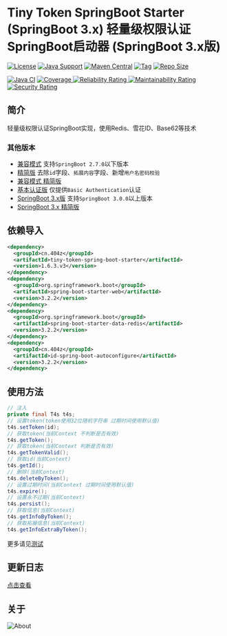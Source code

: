 # Tiny Token SpringBoot Starter (SpringBoot 3.x) 轻量级权限认证SpringBoot启动器 (SpringBoot 3.x版)

[![License](https://img.shields.io/github/license/ALI1416/tiny-token-spring-boot-starter?label=License)](https://www.apache.org/licenses/LICENSE-2.0.txt)
[![Java Support](https://img.shields.io/badge/Java-8+-green)](https://openjdk.org/)
[![Maven Central](https://img.shields.io/maven-central/v/cn.404z/tiny-token-spring-boot-starter?label=Maven%20Central)](https://mvnrepository.com/artifact/cn.404z/tiny-token-spring-boot-starter)
[![Tag](https://img.shields.io/github/v/tag/ALI1416/tiny-token-spring-boot-starter?label=Tag)](https://github.com/ALI1416/tiny-token-spring-boot-starter/tags)
[![Repo Size](https://img.shields.io/github/repo-size/ALI1416/tiny-token-spring-boot-starter?label=Repo%20Size&color=success)](https://github.com/ALI1416/tiny-token-spring-boot-starter/archive/refs/heads/master.zip)

[![Java CI](https://github.com/ALI1416/tiny-token-spring-boot-starter/actions/workflows/ci.yml/badge.svg)](https://github.com/ALI1416/tiny-token-spring-boot-starter/actions/workflows/ci.yml)
[![Coverage](https://sonarcloud.io/api/project_badges/measure?project=ALI1416_tiny-token-spring-boot-starter&metric=coverage)
![Reliability Rating](https://sonarcloud.io/api/project_badges/measure?project=ALI1416_tiny-token-spring-boot-starter&metric=reliability_rating)
![Maintainability Rating](https://sonarcloud.io/api/project_badges/measure?project=ALI1416_tiny-token-spring-boot-starter&metric=sqale_rating)
![Security Rating](https://sonarcloud.io/api/project_badges/measure?project=ALI1416_tiny-token-spring-boot-starter&metric=security_rating)](https://sonarcloud.io/summary/new_code?id=ALI1416_tiny-token-spring-boot-starter)

## 简介

轻量级权限认证SpringBoot实现，使用Redis、雪花ID、Base62等技术

### 其他版本

- [兼容模式](https://github.com/ALI1416/tiny-token-spring-boot-starter/tree/low) 支持`SpringBoot 2.7.0`以下版本
- [精简版](https://github.com/ALI1416/tiny-token-spring-boot-starter/tree/lite) 去除`id`字段、`拓展内容`字段、新增`用户名密码校验`
- [兼容模式 精简版](https://github.com/ALI1416/tiny-token-spring-boot-starter/tree/low.lite)
- [基本认证版](https://github.com/ALI1416/tiny-token-spring-boot-starter/tree/auth) 仅提供`Basic Authentication`认证
- [SpringBoot 3.x版](https://github.com/ALI1416/tiny-token-spring-boot-starter/tree/v3) 支持`SpringBoot 3.0.0`以上版本
- [SpringBoot 3.x 精简版](https://github.com/ALI1416/tiny-token-spring-boot-starter/tree/v3.lite)

## 依赖导入

```xml
<dependency>
  <groupId>cn.404z</groupId>
  <artifactId>tiny-token-spring-boot-starter</artifactId>
  <version>1.6.3.v3</version>
</dependency>
<dependency>
  <groupId>org.springframework.boot</groupId>
  <artifactId>spring-boot-starter-web</artifactId>
  <version>3.2.2</version>
</dependency>
<dependency>
  <groupId>org.springframework.boot</groupId>
  <artifactId>spring-boot-starter-data-redis</artifactId>
  <version>3.2.2</version>
</dependency>
<dependency>
  <groupId>cn.404z</groupId>
  <artifactId>id-spring-boot-autoconfigure</artifactId>
  <version>3.2.2</version>
</dependency>
```

## 使用方法

```java
// 注入
private final T4s t4s;
// 设置token(token使用32位随机字符串 过期时间使用默认值)
t4s.setToken(id);
// 获取token(当前Context 不判断是否有效)
t4s.getToken();
// 获取token(当前Context 判断是否有效)
t4s.getTokenValid();
// 获取id(当前Context)
t4s.getId();
// 删除(当前Context)
t4s.deleteByToken();
// 设置过期时间(当前Context 过期时间使用默认值)
t4s.expire();
// 设置永不过期(当前Context)
t4s.persist();
// 获取信息(当前Context)
t4s.getInfoByToken();
// 获取拓展信息(当前Context)
t4s.getInfoExtraByToken();
```

更多请见[测试](./test/tiny-token-spring-boot-starter-test)

## 更新日志

[点击查看](./CHANGELOG.md)

## 关于

<picture>
  <source media="(prefers-color-scheme: dark)" srcset="https://www.404z.cn/images/about.dark.svg">
  <img alt="About" src="https://www.404z.cn/images/about.light.svg">
</picture>
